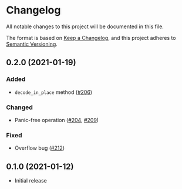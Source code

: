 # Changelog
All notable changes to this project will be documented in this file.

The format is based on [Keep a Changelog](https://keepachangelog.com/en/1.0.0/),
and this project adheres to [Semantic Versioning](https://semver.org/spec/v2.0.0.html).

## 0.2.0 (2021-01-19)
### Added
- `decode_in_place` method ([#206])

### Changed
- Panic-free operation ([#204], [#209])

### Fixed
- Overflow bug ([#212])

[#204]: https://github.com/RustCrypto/utils/pull/204
[#206]: https://github.com/RustCrypto/utils/pull/206
[#209]: https://github.com/RustCrypto/utils/pull/209
[#212]: https://github.com/RustCrypto/utils/pull/212

## 0.1.0 (2021-01-12)
- Initial release
